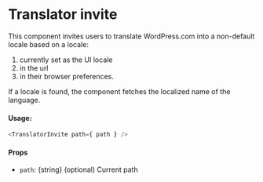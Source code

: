 # Translator invite

This component invites users to translate WordPress.com into a non-default locale based on a locale:

1. currently set as the UI locale
2. in the url
3. in their browser preferences.

If a locale is found, the component fetches the localized name of the language.

#### Usage:

```javascript
<TranslatorInvite path={ path } />
```

#### Props

- `path`: {string} (optional) Current path
